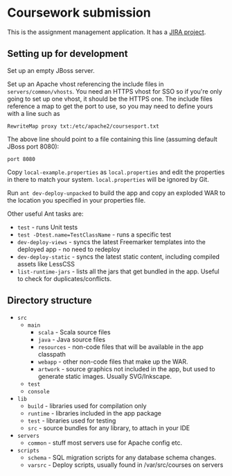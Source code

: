 Coursework submission
==========

This is the assignment management application. It has a [JIRA project](https://bugs.elab.warwick.ac.uk/browse/HFC).

Setting up for development
----------

Set up an empty JBoss server.

Set up an Apache vhost referencing the include files in `servers/common/vhosts`.
You need an HTTPS vhost for SSO so if you're only going to set up one vhost,
it should be the HTTPS one. The include files reference a map to get the port to use,
so you may need to define yours with a line such as

    RewriteMap proxy txt:/etc/apache2/coursesport.txt

The above line should point to a file containing this line (assuming default JBoss port 8080):

    port 8080

Copy `local-example.properties` as `local.properties` and edit the properties in there
to match your system. `local.properties` will be ignored by Git.

Run `ant dev-deploy-unpacked` to build the app and copy an exploded WAR to the
location you specified in your properties file.

Other useful Ant tasks are:

- `test` - runs Unit tests
- `test -Dtest.name=TestClassName` - runs a specific test
- `dev-deploy-views` - syncs the latest Freemarker templates into the deployed app - no need to redeploy
- `dev-deploy-static` - syncs the latest static content, including compiled assets like LessCSS
- `list-runtime-jars` - lists all the jars that get bundled in the app. Useful to check for duplicates/conflicts.

Directory structure
----------

- `src`
    - `main` 
        - `scala` - Scala source files
        - `java` - Java source files
        - `resources` - non-code files that will be available in the app classpath
        - `webapp` - other non-code files that make up the WAR.
        - `artwork` - source graphics not included in the app, but used to generate static images. Usually SVG/Inkscape.
    - `test`
    - `console`
- `lib`
    - `build` - libraries used for compilation only
    - `runtime` - libraries included in the app package
    - `test` - libraries used for testing
    - `src` - source bundles for any library, to attach in your IDE
- `servers`
    - `common` - stuff most servers use for Apache config etc.
- `scripts`
    - `schema` - SQL migration scripts for any database schema changes.
    - `varsrc` - Deploy scripts, usually found in /var/src/courses on servers
